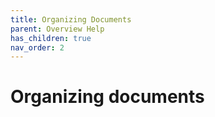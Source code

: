 ```yaml
---
title: Organizing Documents
parent: Overview Help
has_children: true
nav_order: 2
---
```


# Organizing documents

